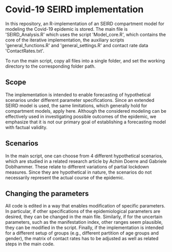 # Covid-19 SEIRD implementation

In this repository, an R-implementation of an SEIRD compartment model for modeling the Covid-19 epidemic is stored. The main file is 'SEIRD_Analysis.R' which uses the script 'Model_core.R', which contains the core of the iterative implementation, the auxiliary scripts 'general_functions.R' and 'general_settings.R' and contact rate data 'ContactRates.txt'.

To run the main script, copy all files into a single folder, and set the working directory to the corresponding folder path.




## Scope

The implementation is intended to enable forecasting of hypothetical scenarios under different parameter specifications. Since an extended SEIRD model is used, the same limitations, which generally hold for compartment models, apply here. Although the considered modeling can be effectively used in investigating possible outcomes of the epidemic, we emphasize that it is not our primary goal of establishing a forecasting model with factual validity.



## Scenarios

In the main script, one can choose from 4 different hypothetical scenarios, which are studied in a related research article by Achim Doerre and Gabriele Doblhammer. These relate to different variations of partial lockdown measures. Since they are hypothetical in nature, the scenarios do not necessarily represent the actual course of the epidemic.




## Changing the parameters

All code is edited in a way that enables modification of specific parameters. In particular, if other specifications of the epidemiological parameters are desired, they can be changed in the main file. Similarly, if for the uncertain parameters, such as the manifestation index, other ranges seem plausible, they can be modified in the script. Finally, if the implementation is intended for a different setup of groups (e.g., different partition of age groups and gender), the matrix of contact rates has to be adjusted as well as related steps in the main code.
